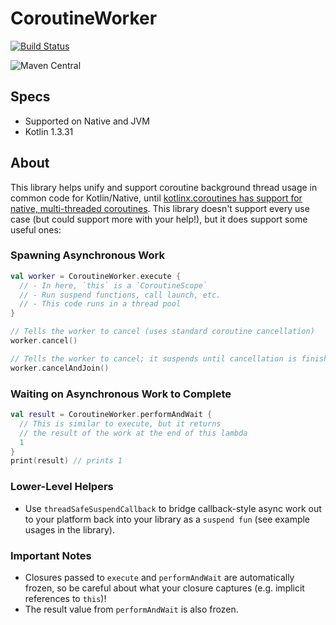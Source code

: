 # CoroutineWorker

[![Build Status](https://dev.azure.com/autodeskoss/coroutineworker/_apis/build/status/Autodesk.coroutineworker?branchName=master)](https://dev.azure.com/autodeskoss/coroutineworker/_build/latest?definitionId=1&branchName=master)

![Maven Central](https://img.shields.io/maven-central/v/com.autodesk/coroutineworker.svg)

## Specs

- Supported on Native and JVM
- Kotlin 1.3.31

## About

This library helps unify and support coroutine background thread usage in common code for Kotlin/Native, until [kotlinx.coroutines has support for native, multi-threaded coroutines](https://github.com/Kotlin/kotlinx.coroutines/issues/462). This library doesn't support every use case (but could support more with your help!), but it does support some useful ones:

### Spawning Asynchronous Work
```kotlin
val worker = CoroutineWorker.execute {
  // - In here, `this` is a `CoroutineScope`
  // - Run suspend functions, call launch, etc.
  // - This code runs in a thread pool
}

// Tells the worker to cancel (uses standard coroutine cancellation)
worker.cancel()

// Tells the worker to cancel; it suspends until cancellation is finished
worker.cancelAndJoin()
```

### Waiting on Asynchronous Work to Complete

```kotlin
val result = CoroutineWorker.performAndWait {
  // This is similar to execute, but it returns
  // the result of the work at the end of this lambda
  1
}
print(result) // prints 1
```

### Lower-Level Helpers

- Use `threadSafeSuspendCallback` to bridge callback-style async work out to your platform back into your library as a `suspend fun` (see example usages in the library).

### Important Notes

- Closures passed to `execute` and `performAndWait` are automatically frozen, so be careful about what your closure captures (e.g. implicit references to `this`)!
- The result value from `performAndWait` is also frozen.
